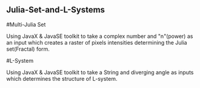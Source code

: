 ## Julia-Set-and-L-Systems

#Multi-Julia Set

Using JavaX & JavaSE toolkit to take a complex number and "n"(power) as an input which creates a raster of pixels intensities determining the Julia set(Fractal) form.

#L-System

Using JavaX & JavaSE toolkit to take a String and diverging angle as inputs which determines the structure of L-system.
